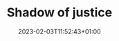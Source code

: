 ---
title: "Shadow of justice"
date: 2023-02-03T11:52:43+01:00
imdb: "https://www.imdb.com/title/tt13276196/"
weight: 8
---